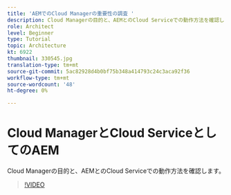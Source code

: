 ```yaml
---
title: 'AEMでのCloud Managerの重要性の調査 '
description: Cloud Managerの目的と、AEMとのCloud Serviceでの動作方法を確認します。
role: Architect
level: Beginner
type: Tutorial
topic: Architecture
kt: 6922
thumbnail: 330545.jpg
translation-type: tm+mt
source-git-commit: 5ac82928d4b0bf75b348a414793c24c3aca92f36
workflow-type: tm+mt
source-wordcount: '48'
ht-degree: 0%

---
```



# Cloud ManagerとCloud ServiceとしてのAEM

Cloud Managerの目的と、AEMとのCloud Serviceでの動作方法を確認します。

>[!VIDEO](https://video.tv.adobe.com/v/330545/?quality=12&learn=on)
